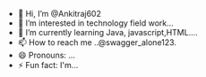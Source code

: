- 👋 Hi, I’m @Ankitraj602
- 👀 I’m interested in technology field work...
- 🌱 I’m currently learning Java, javascript,HTML....
- 📫 How to reach me ..@swagger_alone123.
- 😄 Pronouns: ...
- ⚡ Fun fact: I'm...

<!---
Ankitraj602/Ankitraj602 is a ✨ special ✨ repository because its `README.md` (this file) appears on your GitHub profile.
You can click the Preview link to take a look at your changes.
--->
